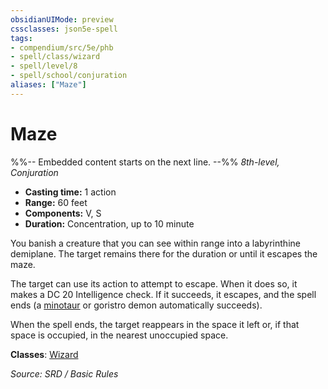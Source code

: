 ```yaml
---
obsidianUIMode: preview
cssclasses: json5e-spell
tags:
- compendium/src/5e/phb
- spell/class/wizard
- spell/level/8
- spell/school/conjuration
aliases: ["Maze"]
---
```

# Maze
%%-- Embedded content starts on the next line. --%%
*8th-level, Conjuration*  

- **Casting time:** 1 action
- **Range:** 60 feet
- **Components:** V, S
- **Duration:** Concentration, up to 10 minute

You banish a creature that you can see within range into a labyrinthine demiplane. The target remains there for the duration or until it escapes the maze.

The target can use its action to attempt to escape. When it does so, it makes a DC 20 Intelligence check. If it succeeds, it escapes, and the spell ends (a [minotaur](minotaur.md) or goristro demon automatically succeeds).

When the spell ends, the target reappears in the space it left or, if that space is occupied, in the nearest unoccupied space.

**Classes**: [Wizard](Wizard.md)

*Source: SRD / Basic Rules*